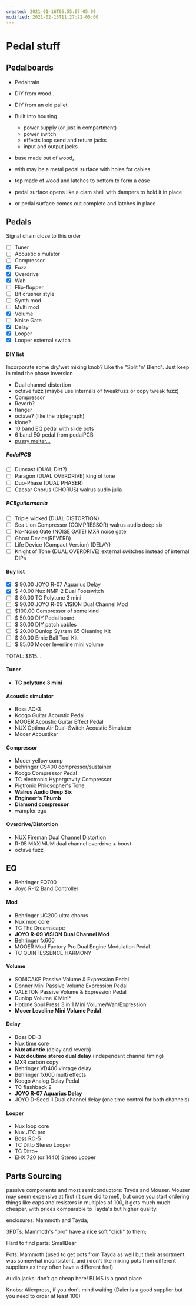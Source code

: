 ```yaml
---
created: 2021-01-16T06:55:07-05:00
modified: 2021-02-15T11:27:22-05:00
---
```


# Pedal stuff

## Pedalboards

- Pedaltrain
- DIY from wood..
- DIY from an old pallet

- Built into housing
    - power supply (or just in compartment)
    - power switch
    - effects loop send and return jacks
    - input and output jacks
- base made out of wood, 
- with may be a metal pedal surface with holes for cables
- top made of wood and latches to bottom to form a case
- pedal surface opens like a clam shell with dampers to hold it in place
- or pedal surface comes out complete and latches in place 


## Pedals
Signal chain close to this order

- [ ] Tuner
- [ ] Acoustic simulator
- [ ] Compressor
- [x] Fuzz
- [x] Overdrive
- [x] Wah
- [ ] Flip-flopper
- [ ] Bit crusher style
- [ ] Synth mod
- [ ] Multi mod
- [x] Volume
- [ ] Noise Gate
- [x] Delay
- [x] Looper
- [x] Looper external switch

#### DIY list
Incorporate some dry/wet mixing knob? Like the "Split 'n' Blend". Just keep in mind the phase inversion

- Dual channel distortion 
- octave fuzz (maybe use internals of tweakfuzz or copy tweak fuzz)
- Compressor
- Reverb?
- flanger
- octave? (like the triplegraph)
- klone?
- 10 band EQ pedal with slide pots
- 6 band EQ pedal from pedalPCB
- [pussy melter...](https://pcbguitarmania.com/product/pussy-offender/)

 
##### PedalPCB
- [ ] Duocast (DUAL Dirt?) 
- [ ] Paragon (DUAL OVERDRIVE) king of tone
- [ ] Duo-Phase (DUAL PHASER)
- [ ] Caesar Chorus (CHORUS) walrus audio julia

##### PCBguitarmania
- [ ] Triple wicked (DUAL DISTORTION)
- [ ] Sea Lion Compressor (COMPRESSOR) walrus audio deep six
- [ ] No-Noise Gate (NOISE GATE) MXR noise gate
- [ ] Ghost Device(REVERB)
- [ ] Life Device (Compact Version) (DELAY)
- [ ] Knight of Tone (DUAL OVERDRIVE) external switches instead of internal DIPs

#### Buy list
- [x] $ 90.00  JOYO R-07 Aquarius Delay
- [x] $ 40.00  Nux NMP-2 Dual Footswitch
- [ ] $ 80.00  TC Polytune 3 mini
- [ ] $ 90.00  JOYO R-09 VISION Dual Channel Mod
- [ ] $100.00  Compressor of some kind
- [ ] $ 50.00  DIY Pedal board
- [ ] $ 30.00  DIY patch cables
- [ ] $ 20.00  Dunlop System 65 Cleaning Kit
- [ ] $ 30.00  Ernie Ball Tool Kit
- [ ] $ 85.00  Mooer leverline mini volume

TOTAL: $615... 

#### Tuner
- **TC polytune 3 mini**

#### Acoustic simulator
- Boss AC-3
- Koogo Guitar Acoustic Pedal
- MOOER Acoustic Guitar Effect Pedal
- NUX Optima Air Dual-Switch Acoustic Simulator
- Mooer Acoustikar

#### Compressor
- Mooer yellow comp
- behringer CS400 compressor/sustainer
- Koogo Compressor Pedal
- TC electronic Hypergravity Compressor
- Pigtronix Philosopher's Tone
- **Walrus Audio Deep Six**
- **Engineer's Thumb**
- **Diamond compressor**
- wampler ego

#### Overdrive/Distortion
- NUX Fireman Dual Channel Distortion
- R-05 MAXIMUM dual channel overdrive + boost
- octave fuzz

## EQ
- Behringer EQ700
- Joyo R-12 Band Controller

#### Mod
- Behringer UC200 ultra chorus
- Nux mod core
- TC The Dreamscape
- **JOYO R-09 VISION Dual Channel Mod**
- Behringer fx600
- MOOER Mod Factory Pro Dual Engine Modulation Pedal 
- TC QUINTESSENCE HARMONY 

#### Volume
- SONICAKE Passive Volume & Expression Pedal
- Donner Mini Passive Volume Expression Pedal
- VALETON Passive Volume & Expression Pedal
- Dunlop Volume X Mini\*
- Hotone Soul Press 3 in 1 Mini Volume/Wah/Expression
- **Mooer Leveline Mini Volume Pedal**

#### Delay
- Boss DD-3
- Nux time core
- **Nux atlantic** (delay and reverb)
- **Nux doutime stereo dual delay** (independant channel timing)
- MXR carbon copy
- Behringer VD400 vintage delay
- Behringer fx600 multi effects
- Koogo Analog Delay Pedal
- TC flashback 2
- **JOYO R-07 Aquarius Delay**
- JOYO D-Seed II Dual channel delay (one time control for both channels)

#### Looper
- Nux loop core
- Nux JTC pro
- Boss RC-5
- TC Ditto Stereo Looper
- TC Ditto+ 
- EHX 720 (or 1440) Stereo Looper


## Parts Sourcing
passive components and most semiconductors: Tayda and Mouser. Mouser may seem
expensive at first (it sure did to me!), but once you start ordering things
like caps and resistors in multiples of 100, it gets much much cheaper, with
prices comparable to Tayda's but higher quality.

enclosures: Mammoth and Tayda;

3PDTs: Mammoth's "pro" have a nice soft "click" to them;

Hard to find parts: SmallBear

Pots: Mammoth (used to get pots from Tayda as well but their assortment was
somewhat inconsistent, and i don't like mixing pots from different suppliers as
they often have a different feel)

Audio jacks: don't go cheap here! BLMS is a good place

Knobs: Aliexpress, if you don't mind waiting (Daier is a good supplier but you
need to order at least 100)
